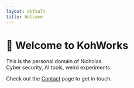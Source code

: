 ```yaml
---
layout: default
title: Welcome
---
```


# 👋 Welcome to KohWorks

This is the personal domain of Nicholas.  
Cyber security, AI tools, weird experiments.

Check out the [Contact](/contact) page to get in touch.
